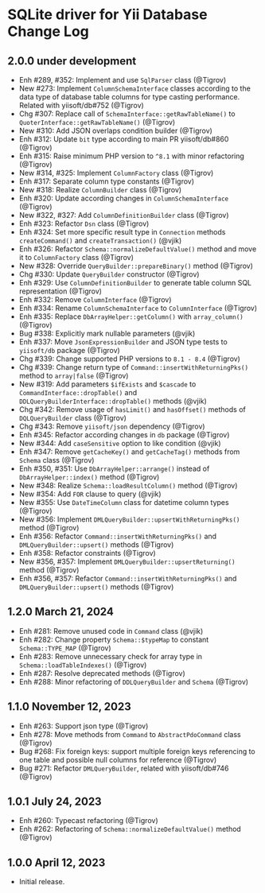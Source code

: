 # SQLite driver for Yii Database Change Log

## 2.0.0 under development

- Enh #289, #352: Implement and use `SqlParser` class (@Tigrov)
- New #273: Implement `ColumnSchemaInterface` classes according to the data type of database table columns
  for type casting performance. Related with yiisoft/db#752 (@Tigrov)
- Chg #307: Replace call of `SchemaInterface::getRawTableName()` to `QuoterInterface::getRawTableName()` (@Tigrov)
- New #310: Add JSON overlaps condition builder (@Tigrov)
- Enh #312: Update `bit` type according to main PR yiisoft/db#860 (@Tigrov)
- Enh #315: Raise minimum PHP version to `^8.1` with minor refactoring (@Tigrov)
- New #314, #325: Implement `ColumnFactory` class (@Tigrov)
- Enh #317: Separate column type constants (@Tigrov)
- New #318: Realize `ColumnBuilder` class (@Tigrov)
- Enh #320: Update according changes in `ColumnSchemaInterface` (@Tigrov)
- New #322, #327: Add `ColumnDefinitionBuilder` class (@Tigrov)
- Enh #323: Refactor `Dsn` class (@Tigrov)
- Enh #324: Set more specific result type in `Connection` methods `createCommand()` and `createTransaction()` (@vjik)
- Enh #326: Refactor `Schema::normalizeDefaultValue()` method and move it to `ColumnFactory` class (@Tigrov)
- New #328: Override `QueryBuilder::prepareBinary()` method (@Tigrov)
- Chg #330: Update `QueryBuilder` constructor (@Tigrov)
- Enh #329: Use `ColumnDefinitionBuilder` to generate table column SQL representation (@Tigrov)
- Enh #332: Remove `ColumnInterface` (@Tigrov)
- Enh #334: Rename `ColumnSchemaInterface` to `ColumnInterface` (@Tigrov)
- Enh #335: Replace `DbArrayHelper::getColumn()` with `array_column()` (@Tigrov)
- Bug #338: Explicitly mark nullable parameters (@vjik)
- Enh #337: Move `JsonExpressionBuilder` and JSON type tests to `yiisoft/db` package (@Tigrov)
- Chg #339: Change supported PHP versions to `8.1 - 8.4` (@Tigrov)
- Chg #339: Change return type of `Command::insertWithReturningPks()` method to `array|false` (@Tigrov)
- New #319: Add parameters `$ifExists` and `$cascade` to `CommandInterface::dropTable()` and
  `DDLQueryBuilderInterface::dropTable()` methods (@vjik)
- Chg #342: Remove usage of `hasLimit()` and `hasOffset()` methods of `DQLQueryBuilder` class (@Tigrov)
- Chg #343: Remove `yiisoft/json` dependency (@Tigrov)
- Enh #345: Refactor according changes in `db` package (@Tigrov)
- New #344: Add `caseSensitive` option to like condition (@vjik)
- Enh #347: Remove `getCacheKey()` and `getCacheTag()` methods from `Schema` class (@Tigrov)
- Enh #350, #351: Use `DbArrayHelper::arrange()` instead of `DbArrayHelper::index()` method (@Tigrov)
- New #348: Realize `Schema::loadResultColumn()` method (@Tigrov)
- New #354: Add `FOR` clause to query (@vjik)
- New #355: Use `DateTimeColumn` class for datetime column types (@Tigrov)
- New #356: Implement `DMLQueryBuilder::upsertWithReturningPks()` method (@Tigrov)
- Enh #356: Refactor `Command::insertWithReturningPks()` and `DMLQueryBuilder::upsert()` methods (@Tigrov)
- Enh #358: Refactor constraints (@Tigrov)
- New #356, #357: Implement `DMLQueryBuilder::upsertReturning()` method (@Tigrov)
- Enh #356, #357: Refactor `Command::insertWithReturningPks()` and `DMLQueryBuilder::upsert()` methods (@Tigrov)

## 1.2.0 March 21, 2024

- Enh #281: Remove unused code in `Command` class (@vjik)
- Enh #282: Change property `Schema::$typeMap` to constant `Schema::TYPE_MAP` (@Tigrov)
- Enh #283: Remove unnecessary check for array type in `Schema::loadTableIndexes()` (@Tigrov)
- Enh #287: Resolve deprecated methods (@Tigrov)
- Enh #288: Minor refactoring of `DDLQueryBuilder` and `Schema` (@Tigrov)

## 1.1.0 November 12, 2023

- Enh #263: Support json type (@Tigrov)
- Enh #278: Move methods from `Command` to `AbstractPdoCommand` class (@Tigrov)
- Bug #268: Fix foreign keys: support multiple foreign keys referencing to one table and possible null columns for reference (@Tigrov)
- Bug #271: Refactor `DMLQueryBuilder`, related with yiisoft/db#746 (@Tigrov)

## 1.0.1 July 24, 2023

- Enh #260: Typecast refactoring (@Tigrov)
- Enh #262: Refactoring of `Schema::normalizeDefaultValue()` method (@Tigrov)

## 1.0.0 April 12, 2023

- Initial release.
